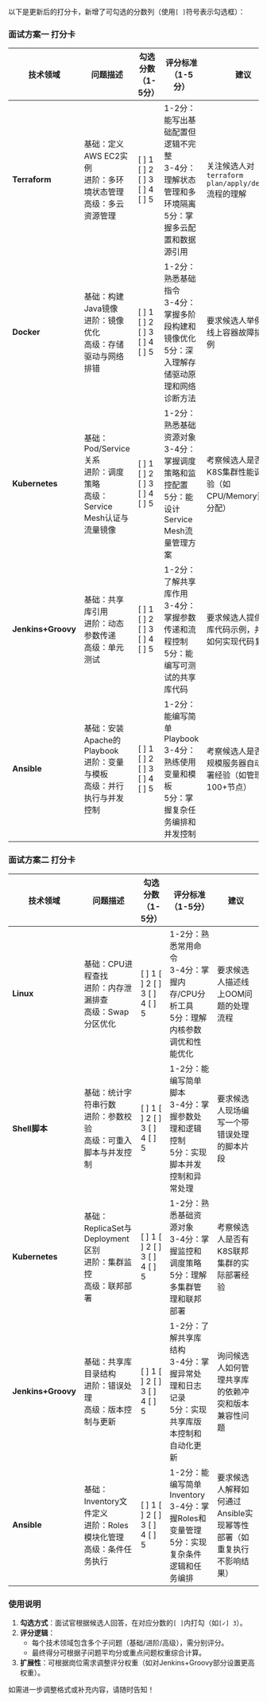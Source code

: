 
以下是更新后的打分卡，新增了可勾选的分数列（使用`[ ]`符号表示勾选框）：


### **面试方案一 打分卡**

| **技术领域**       | **问题描述**                                                                 | **勾选分数（1-5分）** | **评分标准（1-5分）**                                                                 | **建议**                                                                 |
|--------------------|-----------------------------------------------------------------------------|-----------------------|--------------------------------------------------------------------------------------|--------------------------------------------------------------------------|
| **Terraform**      | 基础：定义AWS EC2实例<br>进阶：多环境状态管理<br>高级：多云资源管理           | [ ] 1 [ ] 2 [ ] 3 [ ] 4 [ ] 5 | 1-2分：能写出基础配置但逻辑不完整<br>3-4分：理解状态管理和多环境隔离<br>5分：掌握多云配置和数据源引用 | 关注候选人对`terraform plan/apply/destroy`流程的理解                     |
| **Docker**         | 基础：构建Java镜像<br>进阶：镜像优化<br>高级：存储驱动与网络排错              | [ ] 1 [ ] 2 [ ] 3 [ ] 4 [ ] 5 | 1-2分：熟悉基础指令<br>3-4分：掌握多阶段构建和镜像优化<br>5分：深入理解存储驱动原理和网络诊断方法 | 要求候选人举例说明线上容器故障排查案例                                   |
| **Kubernetes**     | 基础：Pod/Service关系<br>进阶：调度策略<br>高级：Service Mesh认证与流量镜像  | [ ] 1 [ ] 2 [ ] 3 [ ] 4 [ ] 5 | 1-2分：熟悉基础资源对象<br>3-4分：掌握调度策略和监控配置<br>5分：能设计Service Mesh流量管理方案 | 考察候选人是否有K8S集群性能调优经验（如CPU/Memory资源分配）              |
| **Jenkins+Groovy** | 基础：共享库引用<br>进阶：动态参数传递<br>高级：单元测试                     | [ ] 1 [ ] 2 [ ] 3 [ ] 4 [ ] 5 | 1-2分：了解共享库作用<br>3-4分：掌握参数传递和流程控制<br>5分：能编写可测试的共享库代码           | 要求候选人提供共享库代码示例，并解释如何实现代码复用                     |
| **Ansible**        | 基础：安装Apache的Playbook<br>进阶：变量与模板<br>高级：并行执行与并发控制    | [ ] 1 [ ] 2 [ ] 3 [ ] 4 [ ] 5 | 1-2分：能编写简单Playbook<br>3-4分：熟练使用变量和模板<br>5分：掌握复杂任务编排和并发控制         | 考察候选人是否有大规模服务器自动化部署经验（如管理100+节点）             |


### **面试方案二 打分卡**

| **技术领域**       | **问题描述**                                                                 | **勾选分数（1-5分）** | **评分标准（1-5分）**                                                                 | **建议**                                                                 |
|--------------------|-----------------------------------------------------------------------------|-----------------------|--------------------------------------------------------------------------------------|--------------------------------------------------------------------------|
| **Linux**          | 基础：CPU进程查找<br>进阶：内存泄漏排查<br>高级：Swap分区优化                | [ ] 1 [ ] 2 [ ] 3 [ ] 4 [ ] 5 | 1-2分：熟悉常用命令<br>3-4分：掌握内存/CPU分析工具<br>5分：理解内核参数调优和性能优化       | 要求候选人描述线上OOM问题的处理流程                                       |
| **Shell脚本**      | 基础：统计字符串行数<br>进阶：参数校验<br>高级：可重入脚本与并发控制         | [ ] 1 [ ] 2 [ ] 3 [ ] 4 [ ] 5 | 1-2分：能编写简单脚本<br>3-4分：掌握参数处理和逻辑控制<br>5分：实现脚本并发控制和异常处理   | 要求候选人现场编写一个带错误处理的脚本片段                               |
| **Kubernetes**     | 基础：ReplicaSet与Deployment区别<br>进阶：集群监控<br>高级：联邦部署          | [ ] 1 [ ] 2 [ ] 3 [ ] 4 [ ] 5 | 1-2分：熟悉基础资源对象<br>3-4分：掌握监控和调度策略<br>5分：理解多集群管理和联邦部署         | 考察候选人是否有K8S联邦集群的实际部署经验                                 |
| **Jenkins+Groovy** | 基础：共享库目录结构<br>进阶：错误处理<br>高级：版本控制与更新               | [ ] 1 [ ] 2 [ ] 3 [ ] 4 [ ] 5 | 1-2分：了解共享库结构<br>3-4分：掌握异常处理和日志记录<br>5分：实现共享库版本控制和自动化更新 | 询问候选人如何管理共享库的依赖冲突和版本兼容性问题                       |
| **Ansible**        | 基础：Inventory文件定义<br>进阶：Roles模块化管理<br>高级：条件任务执行       | [ ] 1 [ ] 2 [ ] 3 [ ] 4 [ ] 5 | 1-2分：能编写简单Inventory<br>3-4分：掌握Roles和变量管理<br>5分：实现复杂条件逻辑和任务编排  | 要求候选人解释如何通过Ansible实现幂等性部署（如重复执行不影响结果）       |


### **使用说明**
1. **勾选方式**：面试官根据候选人回答，在对应分数的`[ ]`内打勾（如`[✓] 3`）。  
2. **评分逻辑**：  
   - 每个技术领域包含多个子问题（基础/进阶/高级），需分别评分。  
   - 最终得分可根据子问题平均分或重点问题权重综合计算。  
3. **扩展性**：可根据岗位需求调整评分权重（如对Jenkins+Groovy部分设置更高权重）。  

如需进一步调整格式或补充内容，请随时告知！
